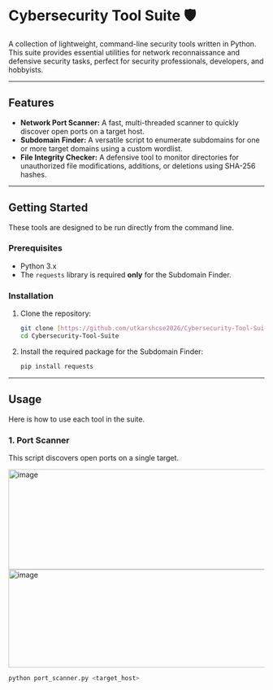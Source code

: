 # Cybersecurity Tool Suite 🛡️

A collection of lightweight, command-line security tools written in Python. This suite provides essential utilities for network reconnaissance and defensive security tasks, perfect for security professionals, developers, and hobbyists.

---

## Features

-   **Network Port Scanner:** A fast, multi-threaded scanner to quickly discover open ports on a target host.
-   **Subdomain Finder:** A versatile script to enumerate subdomains for one or more target domains using a custom wordlist.
-   **File Integrity Checker:** A defensive tool to monitor directories for unauthorized file modifications, additions, or deletions using SHA-256 hashes.

---

## Getting Started

These tools are designed to be run directly from the command line.

### Prerequisites

-   Python 3.x
-   The `requests` library is required **only** for the Subdomain Finder.

### Installation

1.  Clone the repository:
    ```sh
    git clone [https://github.com/utkarshcse2026/Cybersecurity-Tool-Suite.git](https://github.com/utkarshcse2026/Cybersecurity-Tool-Suite.git)
    cd Cybersecurity-Tool-Suite
    ```
2.  Install the required package for the Subdomain Finder:
    ```sh
    pip install requests
    ```

---

## Usage

Here is how to use each tool in the suite.

### 1. Port Scanner

This script discovers open ports on a single target.

<img width="782" height="197" alt="image" src="https://github.com/user-attachments/assets/1fbb8aea-e97d-4eb0-b264-0e45f99eadd8" />

<img width="833" height="193" alt="image" src="https://github.com/user-attachments/assets/1f19545b-22fa-4610-a6dc-53018c0d6444" />


```sh
python port_scanner.py <target_host>


